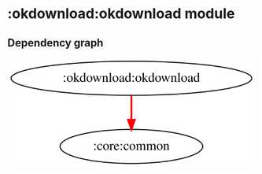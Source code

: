 # :okdownload:okdownload module
## Dependency graph
![Dependency graph](../../docs/images/graphs/dep_graph_okdownload_okdownload.svg)
